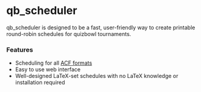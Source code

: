 # qb_scheduler
qb_scheduler is designed to be a fast, user-friendly way to create printable round-robin schedules for quizbowl tournaments.

### Features

* Scheduling for all [ACF formats](acf-quizbowl.com/formats)
* Easy to use web interface
* Well-designed LaTeX-set schedules with no LaTeX knowledge or installation required